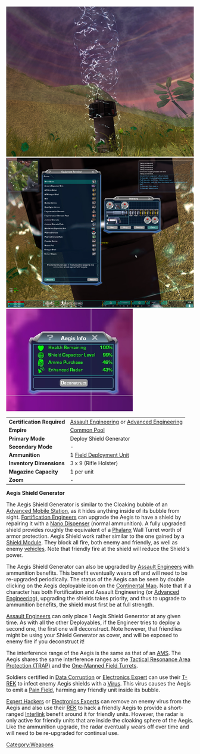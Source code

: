 ![](images/AegisGenerator.jpg "fig:AegisGenerator.jpg")
![](images/AegisAmmo.jpg "fig:AegisAmmo.jpg")
![](images/AegisInfo.jpg "fig:AegisInfo.jpg")

|                            |                                                                                                                        |
| -------------------------- | ---------------------------------------------------------------------------------------------------------------------- |
| **Certification Required** | [Assault Engineering](Assault_Engineering.md "wikilink") or [Advanced Engineering](Advanced_Engineering.md "wikilink") |
| **Empire**                 | [Common Pool](Common_Pool.md "wikilink")                                                                               |
| **Primary Mode**           | Deploy Shield Generator                                                                                                |
| **Secondary Mode**         | \-                                                                                                                     |
| **Ammunition**             | 1 [Field Deployment Unit](Field_Deployment_Unit.md "wikilink")                                                         |
| **Inventory Dimensions**   | 3 x 9 (Rifle Holster)                                                                                                  |
| **Magazine Capacity**      | 1 per unit                                                                                                             |
| **Zoom**                   | \-                                                                                                                     |

**Aegis Shield Generator**

The Aegis Shield Generator is similar to the Cloaking bubble of an
[Advanced Mobile Station](Advanced_Mobile_Station.md "wikilink"), as it
hides anything inside of its bubble from sight. [Fortification
Engineers](Fortification_Engineering.md "wikilink") can upgrade the Aegis
to have a shield by repairing it with a [Nano
Dispenser](Nano_Dispenser.md "wikilink") (normal ammunition). A fully
upgraded shield provides roughly the equivalent of a
[Phalanx](Phalanx.md "wikilink") Wall Turret worth of armor protection.
Aegis Shield work rather similar to the one gained by a [Shield
Module](Shield_Module.md "wikilink"). They block all fire, both enemy and
friendly, as well as enemy [vehicles](vehicle.md "wikilink"). Note that
friendly fire at the shield will reduce the Shield's power.

The Aegis Shield Generator can also be upgraded by [Assault
Engineers](Assault_Engineering.md "wikilink") with ammunition benefits.
This benefit eventually wears off and will need to be re-upgraded
periodically. The status of the Aegis can be seen by double clicking on
the Aegis deployable icon on the [Continental
Map](Continental_Map.md "wikilink"). Note that if a character has both
Fortification and Assault Engineering (or [Advanced
Engineering](Advanced_Engineering.md "wikilink")), upgrading the shields
takes priority, and thus to upgrade to ammunition benefits, the shield
must first be at full strength.

[Assault Engineers](Assault_Engineering.md "wikilink") can only place 1
Aegis Shield Generator at any given time. As with all the other
Deployables, if the Engineer tries to deploy a second one, the first one
will deconstruct. Note however, that friendlies might be using your
Shield Generator as cover, and will be exposed to enemy fire if you
deconstruct it!

The interference range of the Aegis is the same as that of an
[AMS](Advanced_Mobile_Station.md "wikilink"). The Aegis shares the same
interference ranges as the [Tactical Resonance Area Protection
(TRAP)](Tactical_Resonance_Area_Protection.md "wikilink") and the
[One-Manned Field Turrets](One.$1.md "wikilink").

Soldiers certified in [Data Corruption](Data_Corruption.md "wikilink") or
[Electronics Expert](Electronics_Expert.md "wikilink") can use their
[T-REK](T.$1.md "wikilink") to infect enemy Aegis shields with a
[Virus](Virus.md "wikilink"). This virus causes the Aegis to emit a [Pain
Field](Pain_Field.md "wikilink"), harming any friendly unit inside its
bubble.

[Expert Hackers](Expert_Hacking.md "wikilink") or [Electronics
Experts](Electronics_Expert.md "wikilink") can remove an enemy virus from
the Aegis and also use their [REK](REK.md "wikilink") to hack a friendly
Aegis to provide a short-ranged [Interlink](Interlink.md "wikilink")
benefit around it for friendly units. However, the radar is only active
for friendly units that are inside the cloaking sphere of the Aegis.
Like the ammunition upgrade, the radar eventually wears off over time
and will need to be re-upgraded for continual use.

[Category:Weapons](Category:Weapons.md "wikilink")

